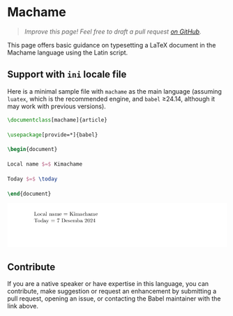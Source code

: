 # Machame

<blockquote>
  <p><em>Improve this page! Feel free to draft a pull request <a href="https://github.com/latex3/babel/tree/docs/docs">on GitHub</a>.</em></p>
</blockquote>

This page offers basic guidance on typesetting a LaTeX document in the
Machame language using the Latin script.

## Support with `ini` locale file

Here is a minimal sample file with `machame` as the main language
(assuming `luatex`, which is the recommended engine, and `babel` ≥24.14,
although it may work with previous versions).

```tex
\documentclass[machame]{article}

\usepackage[provide=*]{babel}

\begin{document}

Local name $=$ Kimachame

Today $=$ \today

\end{document}
```

![](../media/locale-machame.png)

## Contribute

If you are a native speaker or have expertise in this language, you can
contribute, make suggestion or request an enhancement by submitting a
pull request, opening an issue, or contacting the Babel maintainer with
the link above.